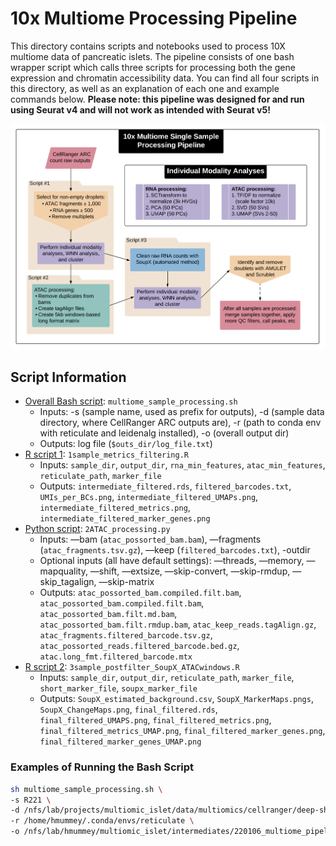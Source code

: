 # 10x Multiome Processing Pipeline
This directory contains scripts and notebooks used to process 10X multiome data of pancreatic islets. The pipeline consists of one bash wrapper script which calls three scripts for processing both the gene expression and chromatin accessibility data. You can find all four scripts in this directory, as well as an explanation of each one and example commands below. **Please note: this pipeline was designed for and run using Seurat v4 and will not work as intended with Seurat v5!**

![Pipeline Diagram](https://github.com/Gaulton-Lab/non-diabetic-islet-multiomics/blob/main/images/General_Multiome_Processing_Pipeline.png)

## Script Information

- [Overall Bash script](https://github.com/Gaulton-Lab/non-diabetic-islet-multiomics/tree/main/code/1a_Process_and_merge_10x_multiome/1_process_single_multiome_sample/multiome_sample_processing.sh): `multiome_sample_processing.sh`
    - Inputs: -s (sample name, used as prefix for outputs), -d (sample data directory, where CellRanger ARC outputs are), -r (path to conda env with reticulate and leidenalg installed), -o (overall output dir)
    - Outputs: log file (`$outs_dir/log_file.txt`)
- [R script 1](https://github.com/Gaulton-Lab/non-diabetic-islet-multiomics/tree/main/code/1a_Process_and_merge_10x_multiome/1_process_single_multiome_sample/1sample_metrics_filtering.R): `1sample_metrics_filtering.R`
    - Inputs: `sample_dir`, `output_dir`, `rna_min_features`, `atac_min_features`, `reticulate_path`, `marker_file`
    - Outputs: `intermediate_filtered.rds`, `filtered_barcodes.txt`, `UMIs_per_BCs.png`, `intermediate_filtered_UMAPs.png`, `intermediate_filtered_metrics.png`, `intermediate_filtered_marker_genes.png`
- [Python script](https://github.com/Gaulton-Lab/non-diabetic-islet-multiomics/tree/main/code/1a_Process_and_merge_10x_multiome/1_process_single_multiome_sample/2ATAC_processing.py): `2ATAC_processing.py`
    - Inputs: —bam (`atac_possorted_bam.bam`), —fragments (`atac_fragments.tsv.gz`),  —keep (`filtered_barcodes.txt`), -outdir
    - Optional inputs (all have default settings): —threads, —memory, —mapquality, —shift, —extsize, —skip-convert, —skip-rmdup, —skip_tagalign, —skip-matrix
    - Outputs: `atac_possorted_bam.compiled.filt.bam`, `atac_possorted_bam.compiled.filt.bam`, `atac_possorted_bam.filt.md.bam`, `atac_possorted_bam.filt.rmdup.bam`, `atac_keep_reads.tagAlign.gz`, `atac_fragments.filtered_barcode.tsv.gz`, `atac_possorted_reads.filtered_barcode.bed.gz`, `atac.long_fmt.filtered_barcode.mtx`
- [R script 2](https://github.com/Gaulton-Lab/non-diabetic-islet-multiomics/tree/main/code/1a_Process_and_merge_10x_multiome/1_process_single_multiome_sample/3sample_postfilter_SoupX_ATACwindows.R): `3sample_postfilter_SoupX_ATACwindows.R`
    - Inputs: `sample_dir`, `output_dir`, `reticulate_path`, `marker_file`, `short_marker_file`, `soupx_marker_file`
    - Outputs: `SoupX_estimated_background.csv`, `SoupX_MarkerMaps.pngs`, `SoupX_ChangeMaps.png`, `final_filtered.rds`, `final_filtered_UMAPS.png`, `final_filtered_metrics.png`, `final_filtered_metrics_UMAP.png`, `final_filtered_marker_genes.png`, `final_filtered_marker_genes_UMAP.png`

### Examples of Running the Bash Script

```bash
sh multiome_sample_processing.sh \
-s R221 \
-d /nfs/lab/projects/multiomic_islet/data/multiomics/cellranger/deep-shallow/R221/outs$
-r /home/hmummey/.conda/envs/reticulate \
-o /nfs/lab/hmummey/multiomic_islet/intermediates/220106_multiome_pipeline_v2_tests
```
